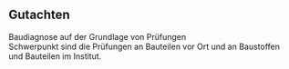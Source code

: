 ## Gutachten

Baudiagnose auf der Grundlage von Prüfungen  
Schwerpunkt sind die Prüfungen an Bauteilen vor Ort und an Baustoffen und Bauteilen im Institut.

